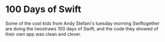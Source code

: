 # 100 Days of Swift

Some of the cool kids from Andy Stefani's tuesday morning Swiftogether are doing
the twostraws 100 days of Swift, and the code they showed of their own app was
clean and clever.

